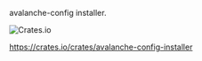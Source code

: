 
avalanche-config installer.

![Crates.io](https://img.shields.io/crates/v/avalanche-config-installer?logo=rust&style=for-the-badge)

https://crates.io/crates/avalanche-config-installer
